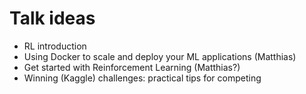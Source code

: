 # Talk ideas
* RL introduction
* Using Docker to scale and deploy your ML applications (Matthias)
* Get started with Reinforcement Learning (Matthias?)
* Winning (Kaggle) challenges: practical tips for competing
